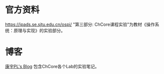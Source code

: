 # 官方资料
https://ipads.se.sjtu.edu.cn/ospi/
"第三部分: ChCore课程实验"为教材《操作系统：原理与实现》的实验部分。

# 博客
[康宇PL's Blog](https://www.cnblogs.com/kangyupl)
包含ChCore各个Lab的实验笔记。